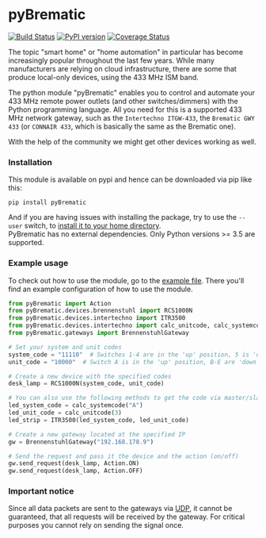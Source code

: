 # pyBrematic

[![Build Status](https://travis-ci.com/d-Rickyy-b/pyBrematic.svg?branch=master)](https://travis-ci.com/d-Rickyy-b/pyBrematic)
[![PyPI version](https://badge.fury.io/py/pyBrematic.svg)](https://pypi.org/project/pyBrematic)
[![Coverage Status](https://coveralls.io/repos/github/d-Rickyy-b/pyBrematic/badge.svg?branch=master)](https://coveralls.io/github/d-Rickyy-b/pyBrematic?branch=master)

The topic "smart home" or "home automation" in particular has become increasingly popular throughout the last few years. While many manufacturers are relying
on cloud infrastructure, there are some that produce local-only devices, using the 433 MHz ISM band.

The python module "pyBrematic" enables you to control and automate your 433 MHz remote power outlets (and other switches/dimmers) with the Python programming
language. All you need for this is a supported 433 MHz network gateway, such as the `Intertechno ITGW-433`, the `Brematic GWY 433` (or `CONNAIR 433`, which is
basically the same as the Brematic one).

With the help of the community we might get other devices working as well.

### Installation

This module is available on pypi and hence can be downloaded via pip like this:

`pip install pyBrematic`

And if you are having issues with installing the package, try to use the `--user` switch,
to [install it to your home directory](https://stackoverflow.com/questions/42988977/what-is-the-purpose-pip-install-user).  
PyBrematic has no external dependencies. Only Python versions >= 3.5 are supported.

### Example usage

To check out how to use the module, go to the [example file](https://github.com/d-Rickyy-b/pyBrematic/blob/master/pyBrematic/example/example.py). There you'll
find an example configuration of how to use the module.

```python
from pyBrematic import Action
from pyBrematic.devices.brennenstuhl import RCS1000N
from pyBrematic.devices.intertechno import ITR3500
from pyBrematic.devices.intertechno import calc_unitcode, calc_systemcode
from pyBrematic.gateways import BrennenstuhlGateway

# Set your system and unit codes
system_code = "11110"  # Switches 1-4 are in the 'up' position, 5 is 'down'
unit_code = "10000"  # Switch A is in the 'up' position, B-E are 'down'

# Create a new device with the specified codes
desk_lamp = RCS1000N(system_code, unit_code)

# You can also use the following methods to get the code via master/slave (letter/number) notation
led_system_code = calc_systemcode("A")
led_unit_code = calc_unitcode(3)
led_strip = ITR3500(led_system_code, led_unit_code)

# Create a new gateway located at the specified IP
gw = BrennenstuhlGateway("192.168.178.9")

# Send the request and pass it the device and the action (on/off)
gw.send_request(desk_lamp, Action.ON)
gw.send_request(desk_lamp, Action.OFF)
```

### Important notice

Since all data packets are sent to the gateways via [UDP](https://en.wikipedia.org/wiki/User_Datagram_Protocol), it cannot be guaranteed, that all requests
will be received by the gateway. For critical purposes you cannot rely on sending the signal once.
